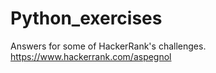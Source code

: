 # Python_exercises
Answers for some of HackerRank's challenges.
https://www.hackerrank.com/aspegnol
